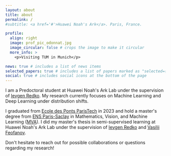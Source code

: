 ```yaml
---
layout: about
title: about
permalink: /
#subtitle: <a href='#'>Huawei Noah's Ark</a>. Paris, France.

profile:
  align: right
  image: prof_pic_odonnat.jpg
  image_circular: false # crops the image to make it circular
  more_info: >
    <p>Visiting TUM in Munich</p>

news: true # includes a list of news items
selected_papers: true # includes a list of papers marked as "selected={true}"
social: true # includes social icons at the bottom of the page
---
```


I am a Predoctoral student at Huawei Noah's Ark Lab under the supervision of [Ievgen Redko](https://ievred.github.io/). My research currently focuses on Machine Learning and Deep Learning under distribution shifts.

I graduated from [Ecole des Ponts ParisTech](https://en.wikipedia.org/wiki/%C3%89cole_des_ponts_ParisTech) in 2023 and hold a master's degree from [ENS Paris-Saclay](https://ens-paris-saclay.fr/) in Mathematics, Vision, and Machine Learning ([MVA](https://www.master-mva.com/)). I did my master's thesis in semi-supervised learning at Huawei Noah's Ark Lab under the supervision of [Ievgen Redko](https://ievred.github.io/) and [Vasilii Feofanov](https://www.linkedin.com/in/vasilii-feofanov-70748a1b3?originalSubdomain=fr).

Don't hesitate to reach out for possible collaborations or questions regarding my research!
